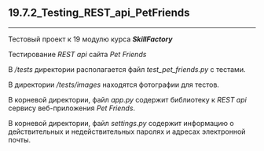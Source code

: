 ## 19.7.2_Testing_REST_api_PetFriends
______
Тестовый проект к 19 модулю курса ***SkillFactory***  
  
Тестирование *REST api* сайта *Pet Friends*  
  
В */tests* директории располагается файл *test_pet_friends.py* с тестами.

В директории */tests/images* находятся фотографии для тестов.  
  
В корневой директории, файл *app.py* содержит библиотеку к *REST api* сервису веб-приложения *Pet Friends*.  

В корневой директории, файл *settings.py* содержит информацию о действительных и недействительных паролях и адресах электронной почты.  



